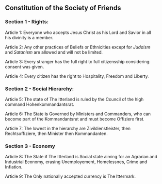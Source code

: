 ## Constitution of the Society of Friends

### Section 1 - Rights:

Article 1: Everyone who accepts Jesus Christ
as his Lord and Savior in all his divinity is a member.

Article 2: Any other practices of Beliefs or Ethnicities except for _Judaism_ and _Satanism_ are allowed
and will not be limited.

Article 3: Every stranger has the full right to full citizensship
considering consent was given.

Article 4: Every citizen has the right to Hospitality, Freedom and Liberty.

### Section 2 - Social Hierarchy:

Article 5: The state of The Itterland is ruled by the Council
of the high command Hohenkommandantsrat.

Article 6: The State is Governed by Ministers and Commanders, who
can become part of the Kommandantsrat and must become Offiziere first.

Article 7: The lowest in the hierarchy are Zivildienstleister,
then Rechtsoffiziere, then Minister then Kommandanten.

### Section 3 - Economy

Article 8: The State if The Itterland is Social state
aiming for an Agrarian and Industrial Economy, erasing
Unemployement, Homelessnes, Crime and Inflation.

Article 9: The Only nationally accepted currency is
The Ittermark.
